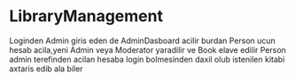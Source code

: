 # LibraryManagement
Loginden Admin giris eden de AdminDasboard acilir burdan Person ucun hesab acila,yeni Admin veya Moderator yaradilir ve Book elave edilir
Person admin terefinden acilan hesaba login bolmesinden daxil olub istenilen kitabi axtaris edib ala biler 
